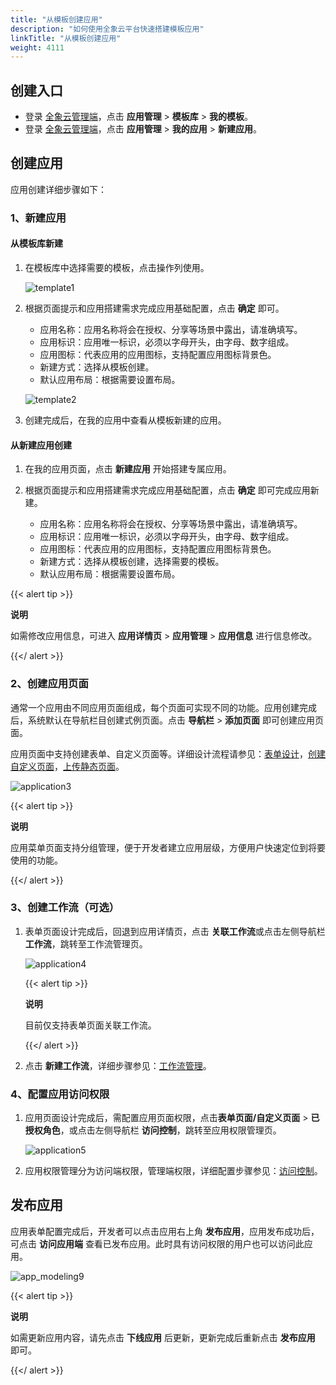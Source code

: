 ```yaml
---
title: "从模板创建应用"
description: "如何使用全象云平台快速搭建模板应用"
linkTitle: "从模板创建应用"
weight: 4111
---
```


## 创建入口

- 登录 [全象云管理端](https://portal.quanxiang.dev)，点击 **应用管理** > **模板库** > **我的模板**。
- 登录 [全象云管理端](https://portal.quanxiang.dev)，点击 **应用管理** > **我的应用** > **新建应用**。



## 创建应用

应用创建详细步骤如下：

### 1、新建应用

#### 从模板库新建

1. 在模板库中选择需要的模板，点击操作列使用。

   ![template1](/images/manual/application/template1.png)

2. 根据页面提示和应用搭建需求完成应用基础配置，点击 **确定** 即可。

   - 应用名称：应用名称将会在授权、分享等场景中露出，请准确填写。
   - 应用标识：应用唯一标识，必须以字母开头，由字母、数字组成。
   - 应用图标：代表应用的应用图标，支持配置应用图标背景色。
   - 新建方式：选择从模板创建。
   - 默认应用布局：根据需要设置布局。

   ![template2](/images/manual/application/template2.png)

3. 创建完成后，在我的应用中查看从模板新建的应用。

#### 从新建应用创建

1. 在我的应用页面，点击 **新建应用** 开始搭建专属应用。

2. 根据页面提示和应用搭建需求完成应用基础配置，点击 **确定** 即可完成应用新建。

   - 应用名称：应用名称将会在授权、分享等场景中露出，请准确填写。
   - 应用标识：应用唯一标识，必须以字母开头，由字母、数字组成。
   - 应用图标：代表应用的应用图标，支持配置应用图标背景色。
   - 新建方式：选择从模板创建，选择需要的模板。
   - 默认应用布局：根据需要设置布局。

{{< alert tip >}}

**说明**

如需修改应用信息，可进入 **应用详情页** > **应用管理** > **应用信息** 进行信息修改。

{{</ alert >}}

#### 



### 2、创建应用页面

通常一个应用由不同应用页面组成，每个页面可实现不同的功能。应用创建完成后，系统默认在导航栏目创建式例页面。点击 **导航栏** > **添加页面** 即可创建应用页面。

应用页面中支持创建表单、自定义页面等。详细设计流程请参见：[表单设计](../../manual/form/)，[创建自定义页面](../../manual/custom/page_design/new/)，[上传静态页面](../../manual/custom_page/)。

![application3](/images/manual/application/application3.png)

{{< alert tip >}}

**说明**

应用菜单页面支持分组管理，便于开发者建立应用层级，方便用户快速定位到将要使用的功能。

{{</ alert >}}

### 3、创建工作流（可选）

1. 表单页面设计完成后，回退到应用详情页，点击 **关联工作流**或点击左侧导航栏 **工作流**，跳转至工作流管理页。

   ![application4](/images/manual/application/application4.png)

   {{< alert tip >}}

   **说明**

   目前仅支持表单页面关联工作流。

   {{</ alert >}}

2. 点击 **新建工作流**，详细步骤参见：[工作流管理](https://quanxiang.dev/manual/workflow/)。



### 4、配置应用访问权限

1. 应用页面设计完成后，需配置应用页面权限，点击**表单页面/自定义页面** > **已授权角色**，或点击左侧导航栏 **访问控制**，跳转至应用权限管理页。

   ![application5](/images/manual/application/application5.png)

2. 应用权限管理分为访问端权限，管理端权限，详细配置步骤参见：[访问控制](../../manual/permission/)。

## 发布应用

应用表单配置完成后，开发者可以点击应用右上角 **发布应用**，应用发布成功后，可点击 **访问应用端** 查看已发布应用。此时具有访问权限的用户也可以访问此应用。

![app_modeling9](/images/quick_start/app_modeling9.png)

{{< alert tip >}}

**说明**

如需更新应用内容，请先点击 **下线应用** 后更新，更新完成后重新点击 **发布应用** 即可。

{{</ alert >}}



